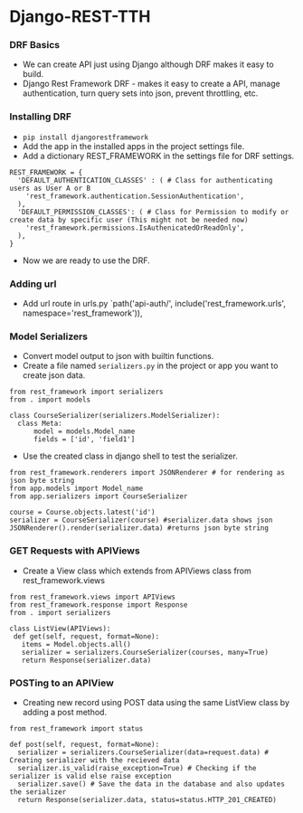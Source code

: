 # Django-REST-TTH

### DRF Basics
- We can create API just using Django although DRF makes it easy to build.
- Django Rest Framework DRF - makes it easy to create a API, manage authentication, turn query sets into json, prevent throttling, etc.

### Installing DRF
- `pip install djangorestframework`
- Add the app in the installed apps in the project settings file.
- Add a dictionary REST_FRAMEWORK in the settings file for DRF settings.
```python3
REST_FRAMEWORK = {
  'DEFAULT_AUTHENTICATION_CLASSES' : ( # Class for authenticating users as User A or B
    'rest_framework.authentication.SessionAuthentication',
  ),
  'DEFAULT_PERMISSION_CLASSES': ( # Class for Permission to modify or create data by specific user (This might not be needed now)
    'rest_framework.permissions.IsAuthenicatedOrReadOnly',
  ),
}
```
- Now we are ready to use the DRF.

### Adding url
- Add url route in urls.py `path('api-auth/', include('rest_framework.urls', namespace='rest_framework')),

### Model Serializers
- Convert model output to json with builtin functions.
- Create a file named `serializers.py` in the project or app you want to create json data.
```python3
from rest_framework import serializers
from . import models

class CourseSerializer(serializers.ModelSerializer):
  class Meta:
      model = models.Model_name
      fields = ['id', 'field1']
 ```
 - Use the created class in django shell to test the serializer.
 ```python3
 from rest_framework.renderers import JSONRenderer # for rendering as json byte string
 from app.models import Model_name
 from app.serializers import CourseSerializer
 
 course = Course.objects.latest('id')
 serializer = CourseSerializer(course) #serializer.data shows json
 JSONRenderer().render(serializer.data) #returns json byte string
 ```
 ### GET Requests with APIViews
 - Create a View class which extends from APIViews class from rest_framework.views
 ```python3
 from rest_framework.views import APIViews
 from rest_framework.response import Response
 from . import serializers
 
 class ListView(APIViews):
  def get(self, request, format=None):
    items = Model.objects.all()
    serializer = serializers.CourseSerializer(courses, many=True)
    return Response(serializer.data)
```

### POSTing to an APIView
- Creating new record using POST data using the same ListView class by adding a post method.
```python3
from rest_framework import status

def post(self, request, format=None):
  serializer = serializers.CourseSerializer(data=request.data) # Creating serializer with the recieved data
  serializer.is_valid(raise_exception=True) # Checking if the serializer is valid else raise exception
  serializer.save() # Save the data in the database and also updates the serializer
  return Response(serializer.data, status=status.HTTP_201_CREATED)
```
